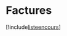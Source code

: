 # Factures

[!include[listeencours](factures.listeencours.autogen.md)]














































































































































